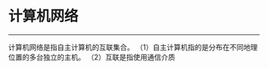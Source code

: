 # 计算机网络
---
  计算机网络是指自主计算机的互联集合。
  （1）自主计算机指的是分布在不同地理位置的多台独立的主机。
  （2）互联是指使用通信介质
<!--stackedit_data:
eyJoaXN0b3J5IjpbLTE2NjY1Nzk1ODldfQ==
-->